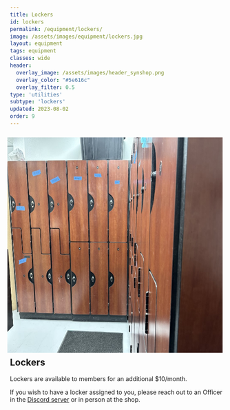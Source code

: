 ```yaml
---
title: Lockers
id: lockers
permalink: /equipment/lockers/
image: /assets/images/equipment/lockers.jpg
layout: equipment
tags: equipment
classes: wide
header:
  overlay_image: /assets/images/header_synshop.png
  overlay_color: "#5e616c"
  overlay_filter: 0.5
type: 'utilities'
subtype: 'lockers'
updated: 2023-08-02
order: 9
---
```

<img align="right" width="500" height="500" src="/assets/images/equipment/lockers.jpg" style="padding: 10px">

## Lockers

Lockers are available to members for an additional $10/month.

If you wish to have a locker assigned to you, please reach out to an Officer in the [Discord server](https://synshop.org/discord) or in person at the shop.